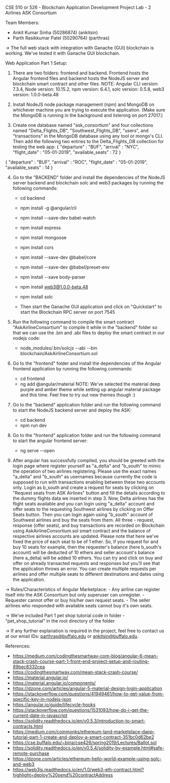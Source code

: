 CSE 510 or 526 - Blockchain Application Development Project Lab - 2 Airlines ASK Consortium

Team Members:
- Ankit Kumar Sinha (50286874) (ankitsin)
- Parth Rasikkumar Patel (50290764) (parthras)

-> The full web stack with integration with Ganache (GUI) blockchain is working. We've tested it with Ganache GUI blockchain.

Web Application Part 1 Setup:
1. There are two folders: frontend and backend. Frontend hosts the Angular frontend files and backend hosts the NodeJS server and blockchain smart contract and other files.
	NOTE: Angular CLI version: 7.3.4, Node version: 10.15.2, npm version: 6.4.1, solc version: 0.5.8, web3 version: 1.0.0-beta.48

2. Install NodeJS node package management (npm) and MongoDB on whichever machine you are trying to execute the application.
 (Make sure the MongoDB is running in the background and listening on port 27017.)

3. Create one database named "ask_consortium" and four collections named "Delta_Flights_DB", "Southwest_Flights_DB", "users", and "transactions" in the MongoDB database using any tool or mongo's CLI. Then add the following two entries to the Delta_Flights_DB collection for testing the web app:
{
	"departure" : "BUF",
	"arrival" : "NYC",
	"flight_date" : "05-01-2019",
	"available_seats" : 72
}

{
	"departure" : "BUF",
	"arrival" : "ROC",
	"flight_date" : "05-01-2019",
	"available_seats" : 14
}

4. Go to the "BACKEND" folder and install the dependencies of the NodeJS server backend and blockchain solc and web3 packages by running the following commands:
	- cd backend
	- npm install -g @angular/cli
	- npm install --save-dev babel-watch
	- npm install express
	- npm install mongoose
	- npm install cors
	- npm install --save-dev @babel/core
	- npm install --save-dev @babel/preset-env
	- npm install --save body-parser
	- npm install web3@1.0.0-beta.48
	- npm install solc

	- Then start the Ganache GUI application and click on "Quickstart" to start the Blockchain RPC server on port 7545

5. Run the following command to compile the smart contract "AskAirlineConsortium" to compile it while in the "backend" folder so that we can use the .bin and .abi files to deploy the smart contract in our nodejs code:
	- node_modules/.bin/solcjs --abi --bin blockchain/AskAirlineConsortium.sol

6. Go to the "frontend" folder and install the dependencies of the Angular frontend application by running the following commands:
	- cd frontend
	- ng add @angular/material
	NOTE: We've selected the material deep purple and amber theme while setting up angular material package and this time. Feel free to try out new themes though :)

7. Go to the "backend" application folder and run the following command to start the NodeJS backend server and deploy the ASK:
	- cd backend
	- npm run dev

8. Go to the "frontend" application folder and run the following command to start the angular frontend server:
	- ng serve --open

9. After angular has successfully compiled, you should be greeted with the login page where register yourself as "a_delta" and "b_south" to mimic the operation of two airlines registering. Please use the exact names "a_delta" and "b_south" as usernames because currently the code is supposed to run with transactions enabling between these two accounts only. Login as b_south and create a request for seats by clicking on "Request seats from ASK Airlines" button and fill the details according to the dummy flights data we inserted in step 3. 
Now, Delta airlines has the flight seats available and you can login using "a_delta" account and offer seats to the requesting Southwest airlines by clicking on Offer Seats button. Then you can login again using "b_south" account of Southwest airlines and buy the seats from them. All three - request, response (offer seats), and buy transactions are recorded on Blockchain using AskAirlineConsortium.sol smart contract and the balance of respective airlines accounts are updated. Please note that here we've fixed the price of each seat to be of 1 ether. So, if you request for and buy 10 seats for example, then the requester's balance (here b_south's account) will be deducted of 10 ethers and seller account's balance (here a_delta) will be added 10 ethers. You can try and click on buy and offer on already transacted requests and responses but you'll see that the application throws an error. You can create multiple requests per airlines and offer multiple seats to different destinations and dates using the application.

-> Rules/Characteristics of Angular Marketplace:
	- Any airline can register itself into the ASK Consortium but only superuser can unregister.
	- Requester cannot offer or buy his/her own request seats.
	- The seller airlines who responded with available seats cannot buy it's own seats.

-> We've included Part 1 pet shop tutorial code in folder - "pet_shop_tutorial" in the root directory of the folder

-> If any further explanation is required in the project, feel free to contact us at our email IDs: parthras@buffalo.edu or ankitsin@buffalo.edu.


References:
- https://medium.com/codingthesmartway-com-blog/angular-6-mean-stack-crash-course-part-1-front-end-project-setup-and-routing-89bec8332cea
- https://codingthesmartway.com/mean-stack-crash-course/
- https://material.angular.io/
- https://material.angular.io/components/
- https://dzone.com/articles/angular-5-material-design-login-application
- https://stackoverflow.com/questions/41949461/how-to-get-value-from-specific-key-in-nodejs-json
- https://angular.io/guide/lifecycle-hooks
- https://stackoverflow.com/questions/1531093/how-do-i-get-the-current-date-in-javascript
- https://solidity.readthedocs.io/en/v0.5.3/introduction-to-smart-contracts.html
- https://medium.com/coinmonks/ethereum-land-marketplace-dapp-tutorial-part-1-create-and-deploy-a-smart-contract-351bc0d62be2
- https://cse.buffalo.edu/~bina/cse426/spring2019/Lectures/Ballot.sol
- https://solidity.readthedocs.io/en/v0.5.4/solidity-by-example.html#safe-remote-purchase
- https://dzone.com/articles/ethereum-hello-world-example-using-solc-and-web3
- https://web3js.readthedocs.io/en/1.0/web3-eth-contract.html?highlight=deploy%20send%20contractAddress
